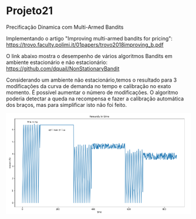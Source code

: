 # Projeto21
Precificação Dinamica com Multi-Armed Bandits

Implementando o artigo "Improving multi-armed bandits for pricing":
https://trovo.faculty.polimi.it/01papers/trovo2018improving_b.pdf

O link abaixo mostra o desempenho de vários algoritmos Bandits em ambiente
estacionário e não estacionário:
https://github.com/dquail/NonStationaryBandit

Considerando um ambiente não estacionário,temos o resultado para 3 modificações
da curva de demanda no tempo e calibração no exato momento.
É possível aumentar o número de modificações. O algoritmo poderia detectar a queda na recompensa e
fazer a calibração automática dos braços, mas para simplificar isto não foi feito.


![Recompensa no tempo](https://github.com/rodfloripa/Projeto21/blob/main/img.png?raw=true)
